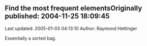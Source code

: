 ## Find the most frequent elementsOriginally published: 2004-11-25 18:09:45 
Last updated: 2005-01-03 04:13:10 
Author: Raymond Hettinger 
 
Essentially a sorted bag.